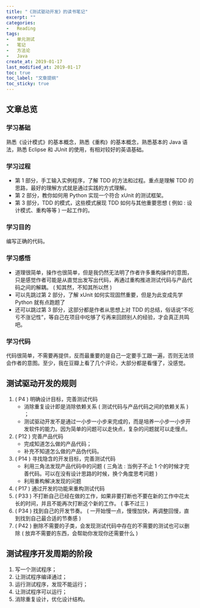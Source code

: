 ```yaml
---
title: "《测试驱动开发》的读书笔记"
excerpt: ""
categories:
-   Reading
tags:
-   单元测试
-   笔记
-   方法论
-   Java
create_at: 2019-01-17
last_modified_at: 2019-01-17
toc: true
toc_label: "文章提纲"
toc_sticky: true
---
```


## 文章总览

### 学习基础

熟悉《设计模式》的基本概念，熟悉《重构》的基本概念，熟悉基本的 Java 语法，熟悉 Eclipse 和 JUnit 的使用，有相对较好的英语基础。

### 学习过程

-   第 1 部分，手工输入实例程序，了解 TDD 的方法和过程。重点是理解 TDD 的思路，最好的理解方式就是通过实践的方式理解。
-   第 2 部分，教你如何用 Python 实现一个符合 xUnit 的测试框架。
-   第 3 部分，TDD 的模式，这些模式展现 TDD 如何与其他重要思想 ( 例如 : 设计模式、重构等等 ) 一起工作的。

### 学习目的

编写正确的代码。

### 学习感悟

-   道理很简单，操作也很简单，但是我仍然无法明了作者许多重构操作的意图，只是感觉作者可能是从直觉出发写出代码，再通过重构推进测试代码与产品代码之间的解耦。 ( 知其然，不知其所以然 )
-   可以先跳过第 2 部分，了解 xUnit 如何实现固然重要，但是为此变成先学 Python 就有点跑题了
-   还可以跳过第 3 部分，这部分都是作者从思想上对 TDD 的总结，俗话说“不吃亏不涨记性”，等自己在项目中吃够了亏再来回顾别人的经验，才会真正共鸣吧。

### 学习代码

代码很简单，不需要再提供，反而最重要的是自己一定要手工跟一遍，否则无法领会作者的意图。至少，我在豆瓣上看了几个评论，大部分都是看懂了，没感觉。

## 测试驱动开发的规则

1.   ( P4 ) 明确设计目标，完善测试代码
      -   消除重复设计即是消除依赖关系 ( 测试代码与产品代码之间的依赖关系 ) ；
      -   测试驱动开发不是通过一小步一小步来完成的，而是培养一小步一小步开发软件的能力。因为简单的问题可以走快点，复杂的问题就可以走慢点。
2.   ( P12 ) 完善产品代码
      -   完成知道怎么做的产品代码；
      -   补充不知道怎么做的产品伪代码。
3.   ( P14 ) 寻找隐含的开发目标，完善测试代码
      -   利用三角法发现产品代码中的问题 ( 三角法 : 当例子不止 1 个的时候才完善代码。可以在没有设计思路的时候，换个角度思考问题 )
      -   利用重构解决发现的问题
4.   ( P17 ) 通过开发的功能来重构测试代码
5.   ( P33 ) 不打断自己已经在做的工作，如果非要打断也不要在新的工作中花太长的时间，并且不能再次打断这个新的工作。 ( 事不过三 )
6.   ( P34 ) 找到自己的开发节奏。 ( 一开始慢一点，慢慢加快，再调整回慢，直到找到自己最合适的节奏感 )
7.   ( P42 ) 删除不需要的子类，会发现测试代码中存在的不需要的测试也可以删除 ( 放弃不需要的东西，会帮助你发现你还需要什么 )

## 测试程序开发周期的阶段

1.   写一个测试程序；
2.   让测试程序编译通过；
3.   运行测试程序，发现不能运行；
4.   让测试程序可以运行；
5.   消除重复设计，优化设计结构。
